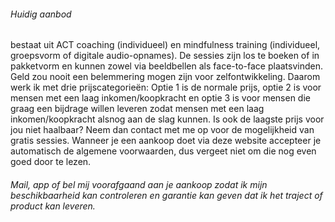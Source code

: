 ###### Huidig aanbod
bestaat uit ACT coaching (individueel) en mindfulness training (individueel, groepsvorm of digitale audio-opnames). De sessies zijn los te boeken of in pakketvorm en kunnen zowel via beeldbellen als face-to-face plaatsvinden. Geld zou nooit een belemmering mogen zijn voor zelfontwikkeling. Daarom werk ik met drie prijscategorieën: Optie 1 is de normale prijs, optie 2 is voor mensen met een laag inkomen/koopkracht en optie 3 is voor mensen die graag een bijdrage willen leveren zodat mensen met een laag inkomen/koopkracht alsnog aan de slag kunnen. Is ook de laagste prijs voor jou niet haalbaar? Neem dan contact met me op voor de mogelijkheid van gratis sessies. Wanneer je een aankoop doet via deze website accepteer je automatisch de algemene voorwaarden, dus vergeet niet om die nog even goed door te lezen. 
###### Mail, app of bel mij voorafgaand aan je aankoop zodat ik mijn beschikbaarheid kan controleren en garantie kan geven dat ik het traject of product kan leveren. 
